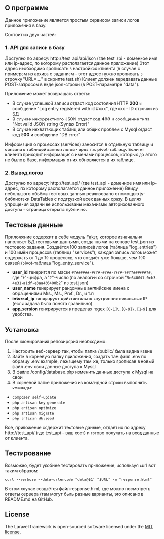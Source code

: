 ## О программе

Данное приложение является простым сервисом записи логов приложения в базу.

Состоит из двух частей:
### 1. API для записи в базу
Доступно по адресу: http://test_api/api/json (где test_api - доменное имя или ip-адрес, по которому располагается данное приложение)
Этот адрес необходимо прописать в настройках клиента (в случае с примером из архива с заданием - этот адрес нужно прописать в строчку "URL=...." в скрипте test.sh)
Клиент должен передавать данные POST-запросом в виде json-строки (в POST-параметре "data").

Приложение может возвращать ответы:
- В случае успешной записи отдаст код состояния HTTP **200** и сообщение "Log entry registered with id #xxx", где xxx - ID строчки из БД
- В случае некорректного JSON отдаст код **400** и сообщение типа "Not valid JSON string (Syntax Error)"
- В случае нехватающих таблиц или общих проблем с Mysql отдаст код **500** и сообщение "DB error"


Информация о процессах (services) заносится в отдельную таблицу и связана с таблицей записи логов через т.н. pivot-таблицу.
Если от клиента приходит информация с именами процессов, которых до этого не было в базе, информация о них обновляется в их таблице.


### 2. Вывод логов
Доступно по адресу: http://test_api/ (где test_api - доменное имя или ip-адрес, по которому располагается данное приложение)
Ввиду небольшого объёма тестовых данных реализовано с помощью js-библиотеки DataTables с подгрузкой всех данных сразу.
В целях упрощения задачи не использованы механизмы авторизованного доступа - страница открыта публично.

## Тестовые данные

Приложение содержит в себе модуль [Faker](https://github.com/fzaninotto/Faker "Faker"), которое изначально наполняет БД тестовыми данными, созданными на основе test.json из тестового задания.
Создаётся  100 записей логов (таблица "log_entries") и 100 имён процессов (таблица "services"), каждая запись логов может содержать от 1 до 10 процессов, что создаёт уже больше, чем 100 связей (pivot-таблица "log_entry_service").
 - **user_id** генерится по маске `#?######-#??#-#?##-?#?#-?#??######?#`, где "`#`"-цифра, а "`?`"-число (по аналогии со строчкой "`5e640061-0cb3-4e31-a1df-e3aa466400b2`" из test.json)
 - **user_name** генерирует рандомные английские имена с обращениями Mrs., Ms., Prof., Dr., и т.п.
 - **internal_ip** генерирует действительно внутренние локальные IP (если задача была понята правильно)
 - **app_version** генерируется в пределах regex `[0-1]\.[0-9]\.[1-9]` для удобства.

## Установка

После клонирования репозирория необходимо:
1. Настроить веб-сервер так, чтобы папка /public/ была видна извне
2. Зайти в корневую папку приложения, создать там файл .env по образцу .env.example, лежащему там же, только прописав в новый файл .env свои данные доступа к Mysql
3. В файле /config/database.php изменить данные доступа к Mysql на свои
4. В корневой папке приложения из командной строки выполнить команды:
 * `composer self-update`
 * `php artisan key generate`
 * `php artisan optimize`
 * `php artisan migrate`
 * `php artisan db:seed`

Всё, приложение содержит тестовые данные, отдаёт их по адресу http://test_api/ (где test_api - ваш хост) и готово получать на вход данные от клиента.

## Тестирование

Возможно, будет удобнее тестировать приложение, используя curl вот таким образом:

    curl --verbose --data-urlencode "data@$1" "$URL" -o "response.html"

В этом случае создаётся файл response.html, где можно посмотреть ответы сервера (там могут быть разные варианты, это описано в README.md на GitHub.
   
## License

The Laravel framework is open-sourced software licensed under the [MIT license](http://opensource.org/licenses/MIT).
